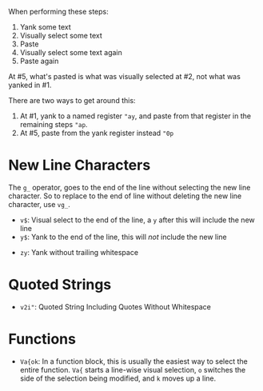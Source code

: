 When performing these steps:

1. Yank some text
2. Visually select some text
3. Paste
4. Visually select some text again
5. Paste again

At #5, what's pasted is what was visually selected at #2, not what was yanked in #1.

There are two ways to get around this:

1. At #1, yank to a named register `"ay`, and paste from that register in the remaining steps `"ap`.
2. At #5, paste from the yank register instead `"0p`

# New Line Characters

The `g_` operator, goes to the end of the line without selecting the new line character. So to replace to the end of line without deleting the new line character, use `vg_`.

* `v$`: Visual select to the end of the line, a `y` after this will include the new line
* `y$`: Yank to the end of the line, this will *not* include the new line
- `zy`: Yank without trailing whitespace

# Quoted Strings

* `v2i"`: Quoted String Including Quotes Without Whitespace

# Functions

* `Va{ok`: In a function block, this is usually the easiest way to select the entire function. `Va{` starts a line-wise visual selection, `o` switches the side of the selection being modified, and `k` moves up a line.
